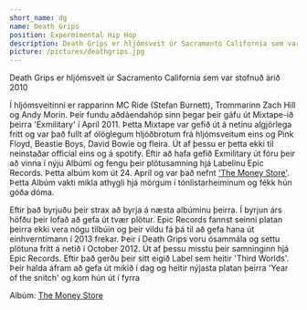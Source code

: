 ```yaml
---
short_name: dg
name: Death Grips
position: Expermimental Hip Hop
description: Death Grips er hljómsveit úr Sacramento California sem var stofnuð árið 2010
picture: /pictures/deathgrips.jpg 
---
```

 Death Grips er hljómsveit úr Sacramento California sem var stofnuð árið 2010 

 Í hljómsveitinni er rapparinn MC Ride (Stefan Burnett), Trommarinn Zach Hill og Andy Morin. Þeir fundu aðdáendahóp sinn þegar þeir gáfu út Mixtape-ið þeirra 'Exmilitary' í Apríl 2011. Þetta Mixtape var gefið út á netinu algjörlega frítt og var það fullt af ólöglegum hljóðbrotum frá hljómsveitum eins og Pink Floyd, Beastie Boys, David Bowie og fleira. Út af þessu er þetta ekki til neinstaðar official eins og á spotify. Eftir að hafa gefið Exmilitary út fóru þeir að vinna í nýju Albúmi og fengu þeir plötusamning hjá Labelinu Epic Records. Þetta albúm kom út 24. Apríl og var það nefnt ['The Money Store'](/2012/04/24/the-money-store.html). Þetta Albúm vakti mikla athygli hjá mörgum í tónlistarheiminum og fékk hún góða dóma. 
 
 Eftir það byrjuðu þeir strax að byrja á næsta albúminu þeirra. Í byrjun árs höfðu þeir lofað að gefa út tvær plötur. Epic Records fannst seinni platan þeirra ekki vera nógu tilbúin og þeir vildu fá þá til að gefa hana út einhverntímann í 2013 frekar. Þeir í Death Grips voru ósammála og settu plötuna frítt á netið í October 2012. Út af þessu misstu þeir samninginn hjá Epic Records. Eftir það gerðu þeir sitt eigið Label sem heitir 'Third Worlds'. Þeir halda áfram að gefa út mikið í dag og heitir nýjasta platan þeirra 'Year of the snitch' og kom hún út í fyrra

 Albúm: [The Money Store](/2012/04/24/the-money-store.html)